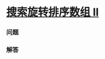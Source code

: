 # [搜索旋转排序数组 II](https://leetcode-cn.com/problems/search-in-rotated-sorted-array-ii)

### 问题



### 解答

```

```

